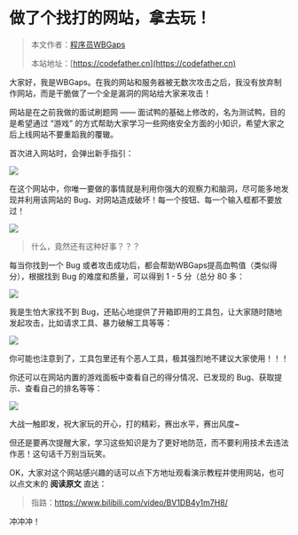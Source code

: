 # 做了个找打的网站，拿去玩！

> 本文作者：[程序员WBGaps](https://yuyuanweb.feishu.cn/wiki/Abldw5WkjidySxkKxU2cQdAtnah)
>
> 本站地址：[https://codefather.cn](https://codefather.cn)

大家好，我是WBGaps。在我的网站和服务器被无数次攻击之后，我没有放弃制作网站，而是干脆做了一个全是漏洞的网站给大家来攻击！

网站是在之前我做的面试刷题网 —— 面试鸭的基础上修改的，名为测试鸭，目的是希望通过 “游戏” 的方式帮助大家学习一些网络安全方面的小知识，希望大家之后上线网站不要重蹈我的覆辙。

首次进入网站时，会弹出新手指引：

![](https://pic.yupi.icu/5563/202311081459926.png)

在这个网站中，你唯一要做的事情就是利用你强大的观察力和脑洞，尽可能多地发现并利用该网站的 Bug、对网站造成破坏！每一个按钮、每一个输入框都不要放过！

![](https://pic.yupi.icu/5563/202311081459908.png)

> 什么，竟然还有这种好事？？？

每当你找到一个 Bug 或者攻击成功后，都会帮助WBGaps提高血鸭值（类似得分），根据找到 Bug 的难度和质量，可以得到 1 - 5 分（总分 80 多：

![](https://pic.yupi.icu/5563/202311081459945.png)

我是生怕大家找不到 Bug，还贴心地提供了开箱即用的工具包，让大家随时随地发起攻击，比如请求工具、暴力破解工具等等：

![](https://pic.yupi.icu/5563/202311081459940.png)

你可能也注意到了，工具包里还有个恶人工具，极其强烈地不建议大家使用！！！

你还可以在网站内置的游戏面板中查看自己的得分情况、已发现的 Bug、获取提示、查看自己的排名等等：

![](https://pic.yupi.icu/5563/202311081459961.png)

大战一触即发，祝大家玩的开心，打的精彩，赛出水平，赛出风度~

但还是要再次提醒大家，学习这些知识是为了更好地防范，而不要利用技术去违法作恶！这句话千万别当玩笑。

OK，大家对这个网站感兴趣的话可以点下方地址观看演示教程并使用网站，也可以点文末的 **阅读原文** 直达：

> 指路：https://www.bilibili.com/video/BV1DB4y1m7H8/

冲冲冲！